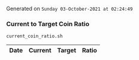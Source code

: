 Generated on `Sunday 03-October-2021 at 02:24:49`

### Current to Target Coin Ratio
`current_coin_ratio.sh`

Date|Current|Target|Ratio
---|---|---|---
